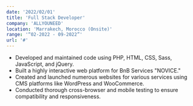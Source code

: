```yaml
---
date: '2022/02/01'
title: 'Full Stack Developer'
company: 'ALLYOUNEED'
location: 'Marrakech, Morocco (Onsite)'
range: '“02-2022 - 09-2022”'
url: '#'
---
```


- Developed and maintained code using PHP, HTML, CSS, Sass, JavaScript, and jQuery.
- Built a highly interactive web platform for BnB Services "NOVICE."
- Created and launched numerous websites for various services using CMS platforms like WordPress and WooCommerce.
- Conducted thorough cross-browser and mobile testing to ensure compatibility and responsiveness.
